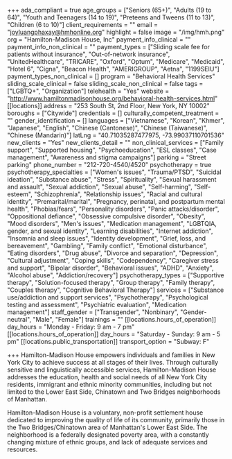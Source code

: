 +++
ada_compliant = true
age_groups = ["Seniors (65+)", "Adults (19 to 64)", "Youth and Teenagers (14 to 19)", "Preteens and Tweens (11 to 13)", "Children (6 to 10)"]
client_requirements = ""
email = "joyluangphaxay@hmhonline.org"
highlight = false
image = "/img/hmh.png"
org = "Hamilton-Madison House, Inc"
payment_info_clinical = ""
payment_info_non_clinical = ""
payment_types = ["Sliding scale fee for patients without insurance", "Out-of-network insurance", "UnitedHealthcare", "TRICARE", "Oxford", "Optum", "Medicare", "Medicaid", "Hotel 6", "Cigna", "Beacon Health", "AMERIGROUP", "Aetna", "1199SEIU"]
payment_types_non_clinical = []
program = "Behavioral Health Services"
sliding_scale_clinical = false
sliding_scale_non_clinical = false
tags = ["LGBTQ+", "Organization"]
telehealth = "Yes"
website = "http://www.hamiltonmadisonhouse.org/behavioral-health-services.html"
[[locations]]
address = "253 South St, 2nd Floor, New York, NY 10002"
boroughs = ["Citywide"]
credentials = []
culturally_competent_treatment = ""
gender_identification = []
languages = ["Vietnamese", "Korean", "Khmer", "Japanese", "English", "Chinese (Cantonese)", "Chinese (Taiwanese)", "Chinese (Mandarin)"]
latLng = "40.71035287477975, -73.99037110701536"
new_clients = "Yes"
new_clients_detail = ""
non_clinical_services = ["Family support", "Supported housing", "Psychoeducation", "ESL classes", "Case management", "Awareness and stigma campaigns"]
parking = "Street parking"
phone_number = "212-720-4540/4520"
psychotherapy = true
psychotherapy_specialties = ["Women's issues", "Trauma/PTSD", "Suicidal ideation", "Substance abuse", "Stress", "Spirituality", "Sexual harassment and assault", "Sexual addiction", "Sexual abuse", "Self-harming", "Self-esteem", "Schizophrenia", "Relationship issues", "Racial and cultural identity", "Premarital/marital", "Pregnancy, perinatal, and postpartum mental health", "Phobias/fears", "Personality disorders", "Panic attacks/disorder", "Oppositional defiance", "Obsessive compulsive disorder", "Obesity", "Mood disorders", "Men's issues", "Medication management", "LGBTQIA, gender, and sexual identity", "Learning disabilities", "Internet addiction", "Insomnia and sleep issues", "Identity development", "Grief, loss, and bereavement", "Gambling", "Family conflict", "Emotional disturbance", "Eating disorders", "Drug abuse", "Divorce and separation", "Depression", "Cultural adjustment", "Coping skills", "Codependency", "Caregiver stress and support", "Bipolar disorder", "Behavioral issues", "ADHD", "Anxiety", "Alcohol abuse", "Addiction/recovery"]
psychotherapy_types = ["Supportive therapy", "Solution-focused therapy", "Group therapy", "Family therapy", "Couples therapy", "Cognitive Behavioral Therapy"]
services = ["Substance use/addiction and support services", "Psychotherapy", "Psychological testing and assessment", "Psychiatric evaluation", "Medication management"]
staff_gender = ["Transgender", "Nonbinary", "Gender-neutral", "Male", "Female"]
trainings = ""
[[locations.hours_of_operation]]
day_hours = "Monday - Friday: 9 am - 7 pm"
[[locations.hours_of_operation]]
day_hours = "Saturday - Sunday: 9 am - 5 pm"
[[locations.public_transportation]]
transport_option = "Subway: F"

+++
Hamilton-Madison House empowers individuals and families in New York City to achieve success at all stages of their lives. Through culturally sensitive and linguistically accessible services, Hamilton-Madison House addresses the education, health and social needs of all New York City residents, immigrant and ethnic minority communities, including but not limited to the Lower East Side, Chinatown and Two Bridges neighborhoods of Manhattan.

Hamilton-Madison House is a voluntary, non-profit settlement house dedicated to improving the quality of life of its community, primarily those in the Two Bridges/Chinatown area of Manhattan's Lower East Side. The neighborhood is a federally designated poverty area, with a constantly changing mixture of ethnic groups, and lack of adequate services and resources.
